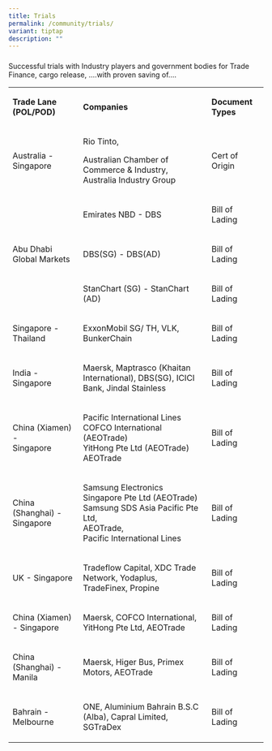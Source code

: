 ```yaml
---
title: Trials
permalink: /community/trials/
variant: tiptap
description: ""
---
```

<h3></h3>
<p>Successful trials with Industry players and government bodies for Trade
Finance, cargo release, ....with proven saving of....</p>
<p></p>
<table style="minWidth: 75px">
<colgroup>
<col>
<col>
<col>
</colgroup>
<tbody>
<tr>
<td rowspan="1" colspan="1">
<p><strong>Trade Lane (POL/POD)</strong>
</p>
</td>
<td rowspan="1" colspan="1">
<p><strong>Companies</strong>
</p>
</td>
<td rowspan="1" colspan="1">
<p><strong>Document Types</strong>
</p>
</td>
</tr>
<tr>
<td rowspan="1" colspan="1">
<p>Australia - Singapore</p>
</td>
<td rowspan="1" colspan="1">
<p>Rio Tinto,</p>
<p>Australian Chamber of Commerce &amp; Industry, Australia Industry Group</p>
</td>
<td rowspan="1" colspan="1">
<p>Cert of Origin</p>
</td>
</tr>
<tr>
<td rowspan="3" colspan="1">
<p>Abu Dhabi Global Markets</p>
</td>
<td rowspan="1" colspan="1">
<p>Emirates NBD - DBS</p>
</td>
<td rowspan="1" colspan="1">
<p>Bill of Lading</p>
</td>
</tr>
<tr>
<td rowspan="1" colspan="1">
<p>DBS(SG) - DBS(AD)</p>
</td>
<td rowspan="1" colspan="1">
<p>Bill of Lading</p>
</td>
</tr>
<tr>
<td rowspan="1" colspan="1">
<p>StanChart (SG) - StanChart (AD)</p>
</td>
<td rowspan="1" colspan="1">
<p>Bill of Lading</p>
</td>
</tr>
<tr>
<td rowspan="1" colspan="1">
<p>Singapore - Thailand</p>
</td>
<td rowspan="1" colspan="1">
<p>ExxonMobil SG/ TH, VLK, BunkerChain</p>
</td>
<td rowspan="1" colspan="1">
<p>Bill of Lading</p>
</td>
</tr>
<tr>
<td rowspan="1" colspan="1">
<p>India - Singapore</p>
</td>
<td rowspan="1" colspan="1">
<p>Maersk, Maptrasco (Khaitan International), DBS(SG), ICICI Bank, Jindal
Stainless</p>
</td>
<td rowspan="1" colspan="1">
<p>Bill of Lading</p>
</td>
</tr>
<tr>
<td rowspan="1" colspan="1">
<p>China (Xiamen) -
<br>Singapore</p>
</td>
<td rowspan="1" colspan="1">
<p>Pacific International Lines
<br>COFCO International (AEOTrade)
<br>YitHong Pte Ltd (AEOTrade)
<br>AEOTrade</p>
</td>
<td rowspan="1" colspan="1">
<p>Bill of Lading</p>
</td>
</tr>
<tr>
<td rowspan="1" colspan="1">
<p>China (Shanghai) - Singapore</p>
</td>
<td rowspan="1" colspan="1">
<p>Samsung Electronics Singapore Pte Ltd (AEOTrade)
<br>Samsung SDS Asia Pacific Pte Ltd,
<br>AEOTrade,
<br>Pacific International Lines</p>
</td>
<td rowspan="1" colspan="1">
<p>Bill of Lading</p>
</td>
</tr>
<tr>
<td rowspan="1" colspan="1">
<p>UK - Singapore</p>
</td>
<td rowspan="1" colspan="1">
<p>Tradeflow Capital, XDC Trade Network, Yodaplus, TradeFinex, Propine</p>
</td>
<td rowspan="1" colspan="1">
<p>Bill of Lading</p>
</td>
</tr>
<tr>
<td rowspan="1" colspan="1">
<p>China (Xiamen) - Singapore</p>
</td>
<td rowspan="1" colspan="1">
<p>Maersk, COFCO International, YitHong Pte Ltd, AEOTrade</p>
</td>
<td rowspan="1" colspan="1">
<p>Bill of Lading</p>
</td>
</tr>
<tr>
<td rowspan="1" colspan="1">
<p>China (Shanghai) - Manila</p>
</td>
<td rowspan="1" colspan="1">
<p>Maersk, Higer Bus, Primex Motors, AEOTrade</p>
</td>
<td rowspan="1" colspan="1">
<p>Bill of Lading</p>
</td>
</tr>
<tr>
<td rowspan="1" colspan="1">
<p>Bahrain - Melbourne&nbsp;</p>
</td>
<td rowspan="1" colspan="1">
<p>ONE, Aluminium Bahrain B.S.C (Alba), Capral Limited, SGTraDex</p>
</td>
<td rowspan="1" colspan="1">
<p>Bill of Lading</p>
</td>
</tr>
</tbody>
</table>
<p></p>